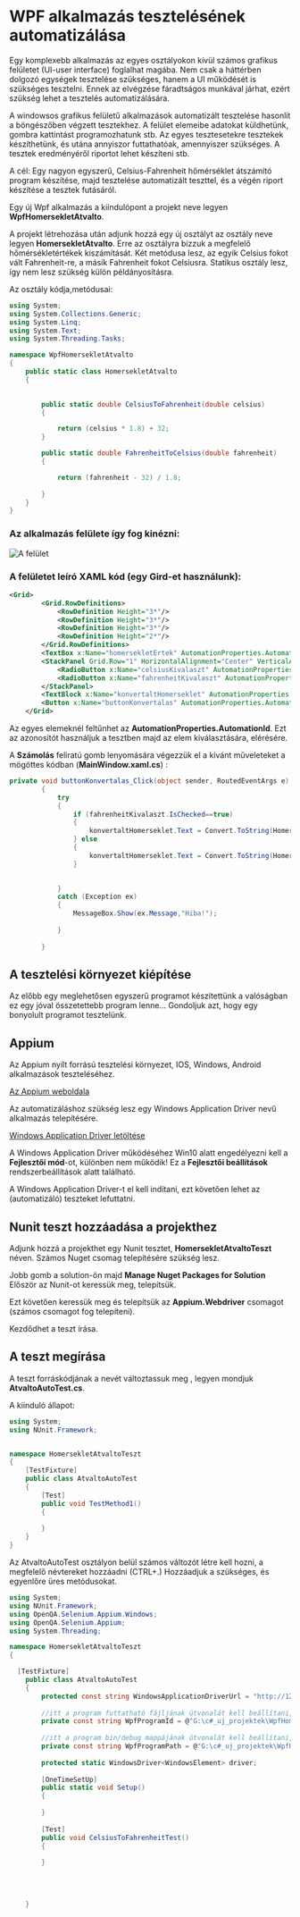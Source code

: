 
# WPF alkalmazás tesztelésének automatizálása

Egy komplexebb alkalmazás az egyes osztályokon kívül számos grafikus felületet (UI-user interface) foglalhat magába. Nem csak a háttérben dolgozó egységek tesztelése szükséges, hanem a UI működését is szükséges tesztelni. Ennek az elvégzése fáradtságos munkával járhat, ezért szükség lehet a tesztelés automatizálására.

A windowsos grafikus felületű alkalmazások automatizált tesztelése hasonlít a böngészőben végzett tesztekhez. A felület elemeibe adatokat küldhetünk, gombra kattintást programozhatunk stb. Az egyes tesztesetekre tesztekek készíthetünk, és utána annyiszor futtathatóak, amennyiszer szükséges. A tesztek eredményéről riportot lehet készíteni stb.

A cél: Egy nagyon egyszerű, Celsius-Fahrenheit hőmérséklet átszámító program készítése, majd tesztelése automatizált teszttel, és a végén riport készítése a tesztek futásáról.

Egy új Wpf alkalmazás a kiindulópont a projekt neve legyen **WpfHomersekletAtvalto**.

A projekt létrehozása után adjunk hozzá egy új osztályt az osztály neve legyen **HomersekletAtvalto**. Erre az osztályra bízzuk a megfelelő hőmérsékletértékek kiszámítását. Két metódusa lesz, az egyik Celsius fokot vált Fahrenheit-re, a másik Fahrenheit fokot Celsiusra. Statikus osztály lesz, így nem lesz szükség külön példányosításra.

Az osztály kódja,metódusai:
```C#
using System;
using System.Collections.Generic;
using System.Linq;
using System.Text;
using System.Threading.Tasks;

namespace WpfHomersekletAtvalto
{
    public static class HomersekletAtvalto
    {
       

        public static double CelsiusToFahrenheit(double celsius)
        {

            return (celsius * 1.8) + 32;
        }

        public static double FahrenheitToCelsius(double fahrenheit)
        {

            return (fahrenheit - 32) / 1.8;
          
        }
    }
}
```

### Az alkalmazás felülete így fog kinézni:

![A felület](honkonvertalo.png)

### A felületet leíró XAML kód (egy Gird-et használunk):
```XML
<Grid>
        <Grid.RowDefinitions>
            <RowDefinition Height="3*"/>
            <RowDefinition Height="3*"/>
            <RowDefinition Height="3*"/>
            <RowDefinition Height="2*"/>
        </Grid.RowDefinitions>
        <TextBox x:Name="homersekletErtek" AutomationProperties.AutomationId="homersekletErtek" MaxHeight="30" MaxWidth="100" FontSize="20" />
        <StackPanel Grid.Row="1" HorizontalAlignment="Center" VerticalAlignment="Center">
            <RadioButton x:Name="celsiusKivalaszt" AutomationProperties.AutomationId="celsiusKivalaszt"  Content="Konvertálás celsius-ra" FontSize="16" VerticalContentAlignment="Center" />
            <RadioButton x:Name="fahrenheitKivalaszt" AutomationProperties.AutomationId="fahrenheitKivalaszt"  Content="Konvertálás fahrenheit-re" FontSize="16" VerticalContentAlignment="Center" IsChecked="True" />
        </StackPanel>
        <TextBlock x:Name="konvertaltHomerseklet" AutomationProperties.AutomationId="konvertaltHomerseklet" FontSize="30" HorizontalAlignment="Center" VerticalAlignment="Center" Grid.Row="2" />
        <Button x:Name="buttonKonvertalas" AutomationProperties.AutomationId="buttonKonvertalas" Content="Számolás" Grid.Row="3" MaxWidth="100" MaxHeight="30" Click="buttonKonvertalas_Click" />
    </Grid>
```
Az egyes elemeknél feltűnhet az **AutomationProperties.AutomationId**. Ezt az azonosítót használjuk a tesztben majd az elem kiválasztására, elérésére.

A **Számolás** feliratú gomb lenyomására végezzük el a kívánt műveleteket a mögöttes kódban (**MainWindow.xaml.cs**) :

```C#
private void buttonKonvertalas_Click(object sender, RoutedEventArgs e)
        {
            try
            {
                if (fahrenheitKivalaszt.IsChecked==true)
                {
                    konvertaltHomerseklet.Text = Convert.ToString(HomersekletAtvalto.CelsiusToFahrenheit(Convert.ToDouble(homersekletErtek.Text)));
                } else
                {
                    konvertaltHomerseklet.Text = Convert.ToString(HomersekletAtvalto.FahrenheitToCelsius(Convert.ToDouble(homersekletErtek.Text)));
                }
                

            }
            catch (Exception ex)
            {
                MessageBox.Show(ex.Message,"Hiba!");
                
            }
            
        }
```
## A tesztelési környezet kiépítése

Az előbb egy meglehetősen egyszerű programot készítettünk a valóságban ez egy jóval összetettebb program lenne... Gondoljuk azt, hogy egy bonyolult programot tesztelünk.

## Appium
Az Appium  nyílt forrású tesztelési környezet, IOS, Windows, Android alkalmazások teszteléséhez.

[Az Appium weboldala](https://appium.io/)

Az automatizáláshoz szükség lesz egy Windows Application Driver nevű alkalmazás telepítésére.

[Windows Application Driver letöltése](https://github.com/microsoft/WinAppDriver/releases/download/v1.1/WindowsApplicationDriver.msi)

A Windows Application Driver működéséhez Win10 alatt engedélyezni kell a **Fejlesztői mód**-ot, különben nem működik! Ez a **Fejlesztői beállítások** rendszerbeállítások alatt található.

A Windows Application Driver-t el kell indítani, ezt követően lehet az (automatizáló) teszteket lefuttatni. 

## Nunit teszt hozzáadása a projekthez

Adjunk hozzá a projekthet egy Nunit tesztet, **HomersekletAtvaltoTeszt** néven. Számos Nuget csomag telepítésére szükség lesz.

Jobb gomb a solution-ön majd **Manage Nuget Packages for Solution**
Először az Nunit-ot keressük meg, telepítsük.

Ezt követően keressük meg és telepítsük az **Appium.Webdriver** csomagot (számos csomagot fog telepíteni).

Kezdődhet a teszt írása.

## A teszt megírása

A teszt forráskódjának a nevét változtassuk meg , legyen mondjuk **AtvaltoAutoTest.cs**. 

A kiinduló állapot:

```C#
using System;
using NUnit.Framework;


namespace HomersekletAtvaltoTeszt
{
    [TestFixture]
    public class AtvaltoAutoTest
    {
        [Test]
        public void TestMethod1()
        {
        
        }
    }
}    
```

Az AtvaltoAutoTest osztályon belül számos változót létre kell hozni, a megfelelő névtereket hozzáadni (CTRL+.)
Hozzáadjuk a szükséges, és egyenlőre üres metódusokat.

```C#
using System;
using NUnit.Framework;
using OpenQA.Selenium.Appium.Windows;
using OpenQA.Selenium.Appium;
using System.Threading;

namespace HomersekletAtvaltoTeszt
{

  [TestFixture]
    public class AtvaltoAutoTest
    {
        protected const string WindowsApplicationDriverUrl = "http://127.0.0.1:4723";
        
        //itt a program futtatható fájljának útvonalát kell beállítani, ami valószínűleg eltér az itt szereplő útvonaltól!!
        private const string WpfProgramId = @"G:\c#_uj_projektek\WpfHomersekletAtvalto\WpfHomersekletAtvalto\bin\Debug\WpfHomersekletAtvalto.exe";
        
        //itt a program bin/debug mappájának útvonalát kell beállítani, ami valószínűleg eltér az itt szereplő útvonaltól!!
        private const string WpfProgramPath = @"G:\c#_uj_projektek\WpfHomersekletAtvalto\WpfHomersekletAtvalto\bin\Debug\
        
        protected static WindowsDriver<WindowsElement> driver;
        
        [OneTimeSetUp]
        public static void Setup()
        {
        
        }
        
        [Test]
        public void CelsiusToFahrenheitTest()
        {
         
        }
        
        
        
        
    }
```
